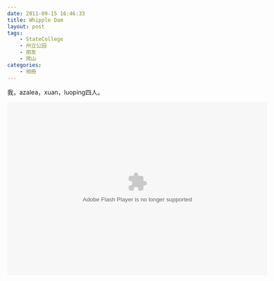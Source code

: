 ```yaml
---
date: 2011-09-15 16:46:33
title: Whipple Dam
layout: post
tags:
    - StateCollege
    - 州立公园
    - 朋友
    - 爬山
categories:
    - 相冊
---
```

我，azalea，xuan，luoping四人。

<embed type="application/x-shockwave-flash" src="https://picasaweb.google.com/s/c/bin/slideshow.swf" width="600" height="400" flashvars="host=picasaweb.google.com&captions=1&noautoplay=1&hl=en_US&feat=flashalbum&RGB=0x000000&feed=https%3A%2F%2Fpicasaweb.google.com%2Fdata%2Ffeed%2Fapi%2Fuser%2Fztpala%2Falbumid%2F5650928705582703233%3Falt%3Drss%26kind%3Dphoto%26authkey%3DGv1sRgCKmZ5rCG3LuUDQ%26hl%3Den_US" pluginspage="http://www.macromedia.com/go/getflashplayer"></embed>